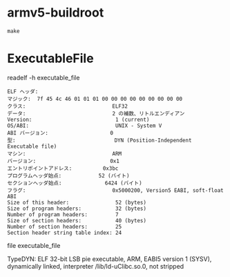 # armv5-buildroot
   
    make


# ExecutableFile

readelf -h executable_file


    ELF ヘッダ:
    マジック:  7f 45 4c 46 01 01 01 00 00 00 00 00 00 00 00 00 
    クラス:                            ELF32
    データ:                            2 の補数、リトルエンディアン
    Version:                           1 (current)
    OS/ABI:                            UNIX - System V
    ABI バージョン:                    0
    型:                                DYN (Position-Independent Executable file)
    マシン:                            ARM
    バージョン:                        0x1
    エントリポイントアドレス:          0x3bc
    プログラムヘッダ始点:            52 (バイト)
    セクションヘッダ始点:              6424 (バイト)
    フラグ:                            0x5000200, Version5 EABI, soft-float ABI
    Size of this header:               52 (bytes)
    Size of program headers:           32 (bytes)
    Number of program headers:         7
    Size of section headers:           40 (bytes)
    Number of section headers:         25
    Section header string table index: 24


file executable_file


   TypeDYN: ELF 32-bit LSB pie executable, ARM, EABI5 version 1 (SYSV), dynamically linked, interpreter /lib/ld-uClibc.so.0, not stripped

    

